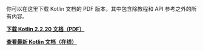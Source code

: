 [//]: # (title: Kotlin 文档（PDF 版）)

你可以在这里下载 Kotlin 文档的 PDF 版本，其中包含除教程和 API 参考之外的所有内容。

**[下载 Kotlin 2.2.20 文档（PDF）](https://kotlinlang.org/docs/kotlin-reference.pdf)**

**[查看最新 Kotlin 文档（在线）](home.topic)**